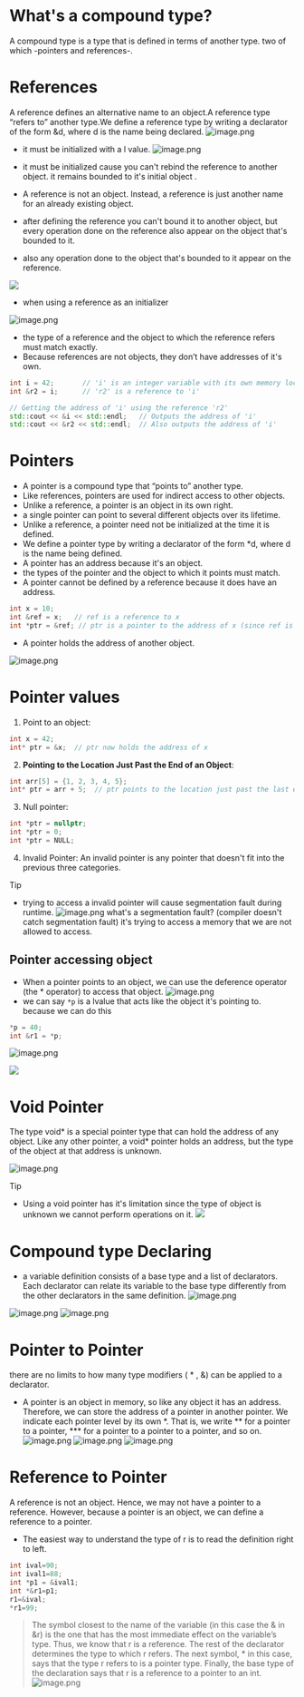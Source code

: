 # What's a compound type?
A compound type is a type that is defined in terms of another type. two of which -pointers and references-.

# References
A reference defines an alternative name to an object.A reference type “refers to” another type.We define a reference type by writing a declarator of the form &d, where d is the name being declared.
![image.png](https://itg.singhinder.com?url=https://gist.githubusercontent.com/Reemaa828/7e2f06b54def6eea9320428e1aecc330/raw/image.png)
- it must be initialized with a l value.
![image.png](https://itg.singhinder.com?url=https://gist.githubusercontent.com/Reemaa828/872f122837008bd1429220188c4c63c5/raw/image.png)

- it must be initialized cause you can't rebind the reference to another object. it remains bounded to it's initial object .
- A reference is not an object. Instead, a reference is just another name for an already existing object.
- after defining the reference you can't bound it to another object, but every operation done on the reference also appear on the object that's bounded to it.
- also any operation done to the object that's bounded to it appear on the reference.
<!--⚠️failed to create gist, net::ERR_CONNECTION_RESET-->
![](Pasted%20image%2020240824211259.png)
- when using a reference as an initializer
  
![image.png](https://itg.singhinder.com?url=https://gist.githubusercontent.com/Reemaa828/58d6a88672a695cde60f9e6cb15acbba/raw/image.png)

- the type of a reference and the object to which the reference refers must match exactly.
- Because references are not objects, they don’t have addresses of it's own.
```c++
int i = 42;       // 'i' is an integer variable with its own memory location
int &r2 = i;      // 'r2' is a reference to 'i'

// Getting the address of 'i' using the reference 'r2'
std::cout << &i << std::endl;   // Outputs the address of 'i'
std::cout << &r2 << std::endl;  // Also outputs the address of 'i'

```


# Pointers
- A pointer is a compound type that “points to” another type.
- Like references, pointers are used for indirect access to other objects. 
- Unlike a reference, a pointer is an object in its own right.
- a single pointer can point to several different objects over its lifetime. 
- Unlike a reference, a pointer need not be initialized at the time it is defined.
- We define a pointer type by writing a declarator of the form *d, where d is the name being defined.
- A pointer has an address because it's an object.
- the types of the pointer and the object to which it points must match.
- A pointer cannot be defined by a reference because it does have an address.
```c++
int x = 10;
int &ref = x;   // ref is a reference to x
int *ptr = &ref; // ptr is a pointer to the address of x (since ref is an alias to x)

```
- A pointer holds the address of another object.
  
![image.png](https://itg.singhinder.com?url=https://gist.githubusercontent.com/Reemaa828/efddd361cdd0ec65de1dfb8e9f2d8f1e/raw/image.png)

# Pointer values
1. Point to an object:
```c++
int x = 42;
int* ptr = &x;  // ptr now holds the address of x

```
2. **Pointing to the Location Just Past the End of an Object**:

```c++
int arr[5] = {1, 2, 3, 4, 5};
int* ptr = arr + 5;  // ptr points to the location just past the last element of arr

```
3. Null pointer:
```c++
int *ptr = nullptr;
int *ptr = 0;
int *ptr = NULL;

```
4. Invalid Pointer:
An invalid pointer is any pointer that doesn't fit into the previous three categories.
>[!TIP]
>- trying to access a invalid pointer will cause segmentation fault during runtime.
> ![image.png](https://itg.singhinder.com?url=https://gist.githubusercontent.com/Reemaa828/9cc7ebd6cad7088991c14613c28c8eb0/raw/image.png)
> what's a segmentation fault? (compiler doesn't catch segmentation fault)
> it's trying to access a memory that we are not allowed to access.

## Pointer accessing object
- When a pointer points to an object, we can use the deference operator (the * operator) to access that object.
![image.png](https://itg.singhinder.com?url=https://gist.githubusercontent.com/Reemaa828/da423e61ed3be51237962358d5ad56d5/raw/image.png)
- we can say `*p` is a lvalue that acts like the object it's pointing to. because we can do this
```c++
*p = 40;
int &r1 = *p;
```
![image.png](https://itg.singhinder.com?url=https://gist.githubusercontent.com/Reemaa828/1498d00ff3e2806595b363f3d9e20723/raw/image.png)
<!--⚠️failed to create gist, net::ERR_SOCKET_NOT_CONNECTED-->
![](Pasted%20image%2020240825002526.png)

# Void Pointer
The type void* is a special pointer type that can hold the address of any object. Like any other pointer, a void* pointer holds an address, but the type of the object at that address is unknown.

![image.png](https://itg.singhinder.com?url=https://gist.githubusercontent.com/Reemaa828/3ff642f60bede06deb1c60333359832f/raw/image.png)

>[!TIP]
>- Using a void pointer has it's limitation since the type of object is unknown we cannot perform operations on it.
>![](Pasted%20image%2020240825005839.png)<!--⚠️failed to create gist, net::ERR_CONNECTION_RESET-->

# Compound type Declaring
- a variable definition consists of a base type and a list of declarators. Each declarator can relate its variable to the base type differently from the other declarators in the same definition.
![image.png](https://itg.singhinder.com?url=https://gist.githubusercontent.com/Reemaa828/142b89dafe51f33b1713cf02342c01ea/raw/image.png)

![image.png](https://itg.singhinder.com?url=https://gist.githubusercontent.com/Reemaa828/0b9d918c5df28641c111deb57da56998/raw/image.png)
![image.png](https://itg.singhinder.com?url=https://gist.githubusercontent.com/Reemaa828/2f489015aac0aa8b376acdf28491013d/raw/image.png)

# Pointer to Pointer
there are no limits to how many type modifiers ( * , &) can be applied to a declarator.
- A pointer is an object in memory, so like any object it has an address. Therefore, we can store the address of a pointer in another pointer. We indicate each pointer level by its own *. That is, we write ** for a pointer to a pointer, *** for a pointer to a pointer to a pointer, and so on.
![image.png](https://itg.singhinder.com?url=https://gist.githubusercontent.com/Reemaa828/c0de1544b36809698c3d8ea2084abc5d/raw/image.png)
![image.png](https://itg.singhinder.com?url=https://gist.githubusercontent.com/Reemaa828/d46512faa253ef8f35bd99aff530822f/raw/image.png)
![image.png](https://itg.singhinder.com?url=https://gist.githubusercontent.com/Reemaa828/a630db6843de101da4dea2fe225c071f/raw/image.png)

# Reference to Pointer
A reference is not an object. Hence, we may not have a pointer to a reference. However, because a pointer is an object, we can define a reference to a pointer.
- The easiest way to understand the type of r is to read the definition right to left.
```c++
int ival=90;
int ival1=88;
int *p1 = &ival1;
int *&r1=p1;
r1=&ival;
*r1=99;
```
> The symbol closest to the name of the variable (in this case the & in &r) is the one that has the most immediate effect on the variable’s type. Thus, we know that r is a reference. The rest of the declarator determines the type to which r refers. The next symbol, * in this case, says that the type r refers to is a pointer type. Finally, the base type of the declaration says that r is a reference to a pointer to an int.
![image.png](https://itg.singhinder.com?url=https://gist.githubusercontent.com/Reemaa828/a7d012ed52d375c3594657c965d81b1d/raw/image.png)
